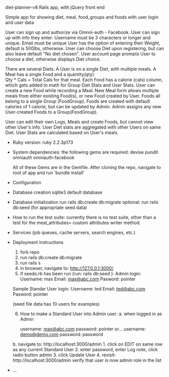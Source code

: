 diet-planner-v8
Rails app, with jQuery front end

Simple app for showing diet, meal, food_groups and foods with user login and user data

 User can sign up and authorize via Omnni-auth - Facebook.
 User can sign up with info they enter:
   Username must be 3 characters or longer and unique.
   Email must be unique
   User has the option of entering their Weight, default is 500lbs, otherwise.
   User can choose Diet upon registering, but can also leave default "No diet chosen".
   User account page prompts User to choose a diet, otherwise displays Diet choice.

 There are several Diets.
 A User is on a single Diet, with multiple meals.
 A Meal has a single Food and a quantity(qty).  
 Qty * Cals = Total Cals for that meal.
 Each Food has a calorie (cals) column, which gets added to math for Group Diet Stats and User Stats.
 User can create a new Food while recording a Meal.
 New Meal form allows multiple meals from either existing Food(s), or new Food created by User.
 Foods all belong to a single Group (FoodGroup).
 Foods are created with default calories of 1 calorie, but can be updated by Admin.
 Admin assigns any new User-created Foods to a Group(FoodGroup).

 User can edit their own Logs, Meals and create Foods, but cannot view other User's info.
 User Diet stats are aggregated with other Users on same Diet.
 User Stats are calculated based on User's meals.

* Ruby version:
    ruby 2.2.3p173

* System dependencies:
  the following gems are required:
    devise
    pundit
    omniauth
    omniauth-facebook

    All of these Gems are in the Gemfile.
    After cloning the repo, navigate to root of app and run 'bundle install'

* Configuration

* Database creation
  sqlite3 default database

* Database initialization
  run rails db:create db:migrate
  optional: run rails db:seed (for appropriate seed data)

* How to run the test suite:
  currently there is no test suite, other than a test for the meal_attributes= custom attributes writer method.

* Services (job queues, cache servers, search engines, etc.)

* Deployment instructions
  1. fork repo
  2. run rails db:create db:migrate
  3. run rails s
  4. in browser, navigate to: http://127.0.0.1:3000/
  5. if seeds.rb has been run (run:  rails db:seed ):
    Admin login:
      Username: max
      Email:    max@abc.com
      Pasword:  pointer

    Sample Standar User login:
      Username: ted
      Email:    ted@abc.com
      Pasword:  pointer

    (seed file data has 10 users for examples)

  6. How to make a Standard User into Admin user:
    a. when logged in as Admin 
		
		username: max@abc.com
		password: pointer
		or...
		username: demo@demo.com
		password: password

    b. navigate to:  http://localhost:3000/admin
      1. click on EDIT on same row as any current Standard User
      2. enter password, enter Log note, click radio button admin
      3. click Update User
      4. revisit:   http://localhost:3000/admin
        verify that user is now admin role in the list

* ...
